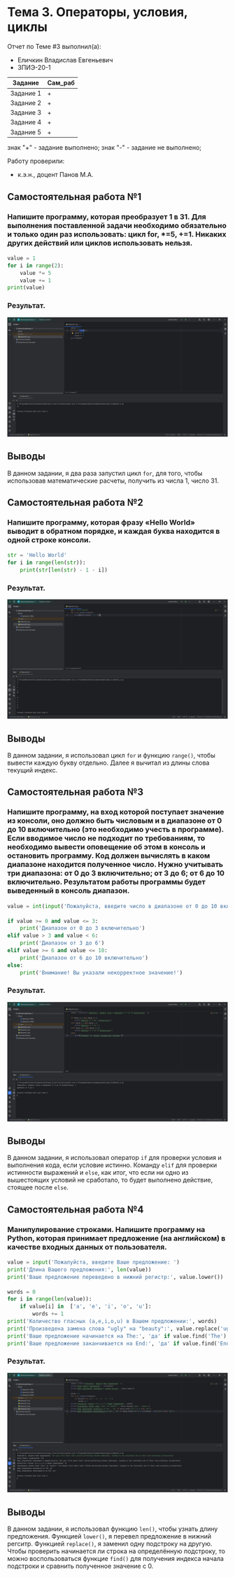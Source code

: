 # Тема 3. Операторы, условия, циклы
Отчет по Теме #3 выполнил(а):
- Еличкин Владислав Евгеньевич
- ЗПИЭ-20-1

| Задание    | Сам_раб |
|------------|---------|
| Задание 1  |    +    |
| Задание 2  |    +    |
| Задание 3  |    +    |
| Задание 4  |    +    |
| Задание 5  |    +    |

знак "+" - задание выполнено; знак "-" - задание не выполнено;

Работу проверили:
- к.э.н., доцент Панов М.А.

## Самостоятельная работа №1
### Напишите программу, которая преобразует 1 в 31. Для выполнения поставленной задачи необходимо обязательно и только один раз использовать: цикл for, *=5, +=1. Никаких других действий или циклов использовать нельзя.

```python
value = 1
for i in range(2):
    value *= 5
    value += 1
print(value)
```

### Результат.
![Результат решения](./pic/Samost3_1.PNG)

## Выводы

В данном задании, я два раза запустил цикл `for`, для того, чтобы использовав математические расчеты, получить из числа 1, число 31.

## Самостоятельная работа №2
### Напишите программу, которая фразу «Hello World» выводит в обратном порядке, и каждая буква находится в одной строке консоли.

```python
str = 'Hello World'
for i in range(len(str)):
    print(str[len(str) - 1 - i])
```

### Результат.
![Результат решения](./pic/Samost3_2.PNG)

## Выводы

В данном задании, я использовал цикл `for` и функцию `range()`, чтобы вывести каждую букву отдельно. Далее я вычитал из длины слова текущий индекс.

## Самостоятельная работа №3
### Напишите программу, на вход которой поступает значение из консоли, оно должно быть числовым и в диапазоне от 0 до 10 включительно (это необходимо учесть в программе). Если вводимое число не подходит по требованиям, то необходимо вывести оповещение об этом в консоль и остановить программу. Код должен вычислять в каком диапазоне находится полученное число. Нужно учитывать три диапазона: от 0 до 3 включительно; от 3 до 6; от 6 до 10 включительно. Результатом работы программы будет выведенный в консоль диапазон.

```python
value = int(input('Пожалуйста, введите число в диапазоне от 0 до 10 включительно: '))

if value >= 0 and value <= 3:
    print('Диапазон от 0 до 3 включительно')
elif value > 3 and value < 6:
    print('Диапазон от 3 до 6')
elif value >= 6 and value <= 10:
    print('Диапазон от 6 до 10 включительно')
else:
    print('Внимание! Вы указали некорректное значение!')
```

### Результат.
![Результат решения](./pic/Samost3_3.PNG)

## Выводы

В данном задании, я использовал оператор `if` для проверки условия и выполнения кода, если условие истинно. Команду `elif` для проверки истинности выражений и `else`, как итог, что если ни одно из вышестоящих условий не сработало, то будет выполнено действие, стоящее после `else`.

## Самостоятельная работа №4
### Манипулирование строками. Напишите программу на Python, которая принимает предложение (на английском) в качестве входных данных от пользователя.

```python
value = input('Пожалуйста, введите Ваше предложение: ')
print('Длина Вашего предложения:', len(value))
print('Ваше предложение переведено в нижний регистр:', value.lower())

words = 0
for i in range(len(value)):
    if value[i] in  ['a', 'e', 'i', 'o', 'u']:
        words += 1
print('Количество гласных (a,e,i,o,u) в Вашем предложении:', words)
print('Произведена замена слова "ugly" на "beauty":', value.replace('ugly', 'beauty'))
print('Ваше предложение начинается на The:', 'да' if value.find('The') == 0 else 'нет')
print('Ваше предложение заканчивается на End:', 'да' if value.find('End') == len(value) - len('End') else 'нет')
```

### Результат.
![Результат решения](./pic/Samost3_4.PNG)

## Выводы

В данном задании, я использовал функцию `len()`, чтобы узнать длину предложения. Функцией `lower()`, я перевел предложение в нижний регситр. Функцией `replace()`, я заменил одну подстроку на другую. Чтобы проверить начинается ли строка на определённую подстроку, то можно воспользоваться функцие `find()` для получения индекса начала подстроки и сравнить полученное значение с 0.
